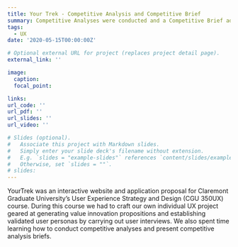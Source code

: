 ```yaml
---
title: Your Trek - Competitive Analysis and Competitive Brief
summary: Competitive Analyses were conducted and a Competitive Brief administered regarding the current marketplace and oppotunities.
tags:
  - UX
date: '2020-05-15T00:00:00Z'

# Optional external URL for project (replaces project detail page).
external_link: ''

image:
  caption:
  focal_point: 

links:
url_code: ''
url_pdf: ''
url_slides: ''
url_video: ''

# Slides (optional).
#   Associate this project with Markdown slides.
#   Simply enter your slide deck's filename without extension.
#   E.g. `slides = "example-slides"` references `content/slides/example-slides.md`.
#   Otherwise, set `slides = ""`.
# slides: 
---
```


YourTrek was an interactive website and application proposal for Claremont Graduate University’s User Experience Strategy and Design (CGU 350UX) course. During this course we had to craft our own individual UX project geared at generating value innovation propositions and establishing validated user personas by carrying out user interviews. We also spent time learning how to conduct competitive analyses and present competitive analysis briefs. 
